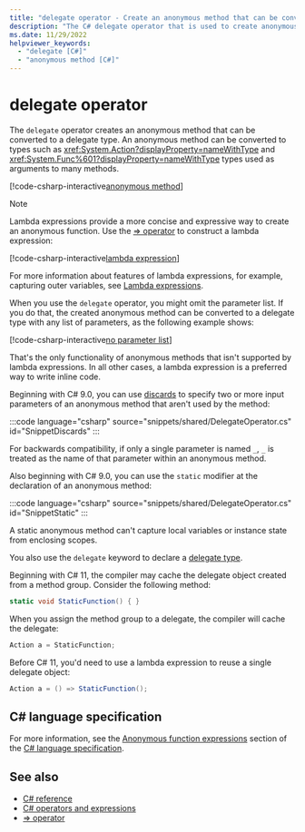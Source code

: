 ```yaml
---
title: "delegate operator - Create an anonymous method that can be converted to a delegate type."
description: "The C# delegate operator that is used to create anonymous methods. These types can be used for `Func<>` and `Action<>` parameters in many .NET APIs."
ms.date: 11/29/2022
helpviewer_keywords:
  - "delegate [C#]"
  - "anonymous method [C#]"
---
```

# delegate operator

The `delegate` operator creates an anonymous method that can be converted to a delegate type. An anonymous method can be converted to types such as <xref:System.Action?displayProperty=nameWithType> and <xref:System.Func%601?displayProperty=nameWithType> types used as arguments to many methods.

[!code-csharp-interactive[anonymous method](snippets/shared/DelegateOperator.cs#AnonymousMethod)]

> [!NOTE]
> Lambda expressions provide a more concise and expressive way to create an anonymous function. Use the [=> operator](lambda-operator.md) to construct a lambda expression:
>
> [!code-csharp-interactive[lambda expression](snippets/shared/DelegateOperator.cs#Lambda)]
>
> For more information about features of lambda expressions, for example, capturing outer variables, see [Lambda expressions](lambda-expressions.md).

When you use the `delegate` operator, you might omit the parameter list. If you do that, the created anonymous method can be converted to a delegate type with any list of  parameters, as the following example shows:

[!code-csharp-interactive[no parameter list](snippets/shared/DelegateOperator.cs#WithoutParameterList)]

That's the only functionality of anonymous methods that isn't supported by lambda expressions. In all other cases, a lambda expression is a preferred way to write inline code.

Beginning with C# 9.0, you can use [discards](../../fundamentals/functional/discards.md) to specify two or more input parameters of an anonymous method that aren't used by the method:

:::code language="csharp" source="snippets/shared/DelegateOperator.cs" id="SnippetDiscards" :::

For backwards compatibility, if only a single parameter is named `_`, `_` is treated as the name of that parameter within an anonymous method.

Also beginning with C# 9.0, you can use the `static` modifier at the declaration of an anonymous method:

:::code language="csharp" source="snippets/shared/DelegateOperator.cs" id="SnippetStatic" :::

A static anonymous method can't capture local variables or instance state from enclosing scopes.

You also use the `delegate` keyword to declare a [delegate type](../builtin-types/reference-types.md#the-delegate-type).

Beginning with C# 11, the compiler may cache the delegate object created from a method group. Consider the following method:

```csharp
static void StaticFunction() { }
```

When you assign the method group to a delegate, the compiler will cache the delegate:

```csharp
Action a = StaticFunction;
```

Before C# 11, you'd need to use a lambda expression to reuse a single delegate object:

```csharp
Action a = () => StaticFunction();
```

## C# language specification

For more information, see the [Anonymous function expressions](~/_csharpstandard/standard/expressions.md#1119-anonymous-function-expressions) section of the [C# language specification](~/_csharpstandard/standard/README.md).

## See also

- [C# reference](../index.md)
- [C# operators and expressions](index.md)
- [=> operator](lambda-operator.md)
